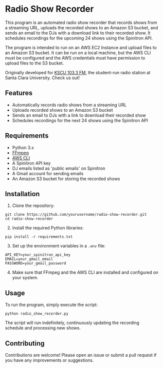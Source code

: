 # Radio Show Recorder

This program is an automated radio show recorder that records shows from a streaming URL, uploads the recorded shows to an Amazon S3 bucket, and sends an email to the DJs with a download link to their recorded show. It schedules recordings for the upcoming 24 shows using the Spinitron API.

The program is intended to run on an AWS EC2 Instance and upload files to an Amazon S3 bucket. It can be run on a local machine, but the AWS CLI must be configured and the AWS credentials must have permission to upload files to the S3 bucket.

Originally developed for [KSCU 103.3 FM](https://www.kscu.org/), the student-run radio station at Santa Clara University. Check us out!

## Features

- Automatically records radio shows from a streaming URL
- Uploads recorded shows to an Amazon S3 bucket
- Sends an email to DJs with a link to download their recorded show
- Schedules recordings for the next 24 shows using the Spinitron API

## Requirements

- Python 3.x
- [FFmpeg](https://www.ffmpeg.org/download.html)
- [AWS CLI](https://aws.amazon.com/cli/)
- A Spinitron API key
- DJ emails listed as 'public emails' on Spinitron
- A Gmail account for sending emails
- An Amazon S3 bucket for storing the recorded shows

## Installation

1. Clone the repository:
```
git clone https://github.com/yourusername/radio-show-recorder.git
cd radio-show-recorder
```

2. Install the required Python libraries:
```
pip install -r requirements.txt
```

3. Set up the environment variables in a `.env` file:
```
API_KEY=your_spinitron_api_key
EMAIL=your_gmail_email
PASSWORD=your_gmail_password
```

4. Make sure that FFmpeg and the AWS CLI are installed and configured on your system.

## Usage

To run the program, simply execute the script:

```
python radio_show_recorder.py
```

The script will run indefinitely, continuously updating the recording schedule and processing new shows.

## Contributing

Contributions are welcome! Please open an issue or submit a pull request if you have any improvements or suggestions.
